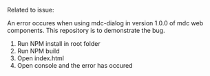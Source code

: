 Related to issue:

An error occures when using mdc-dialog in version 1.0.0 of mdc web components.
This repository is to demonstrate the bug.

1. Run NPM install in root folder
2. Run NPM build
3. Open index.html
4. Open console and the error has occured
